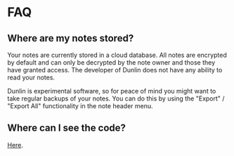 # FAQ

## Where are my notes stored?

Your notes are currently stored in a cloud database. All notes are encrypted by default and can only be decrypted by the note owner and those they have granted access. The developer of Dunlin does not have any ability to read your notes.

Dunlin is experimental software, so for peace of mind you might want to take regular backups of your notes. You can do this by using the "Export" / "Export All" functionality in the note header menu.

## Where can I see the code?

[Here](https://github.com/fluidself/dunlin).
